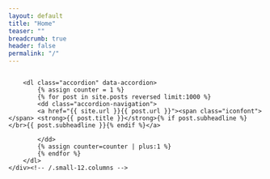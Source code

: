 ```yaml
---
layout: default
title: "Home"
teaser: ""
breadcrumb: true
header: false
permalink: "/"
---
```

<div id="blog-index" class="row">
	<div class="small-12 columns t30">
		
		<dl class="accordion" data-accordion>
			{% assign counter = 1 %}
			{% for post in site.posts reversed limit:1000 %}
			<dd class="accordion-navigation">
            <a href="{{ site.url }}{{ post.url }}"><span class="iconfont"></span> <strong>{{ post.title }}</strong>{% if post.subheadline %} </br>{{ post.subheadline }}{% endif %}</a>
              
            </dd>
			{% assign counter=counter | plus:1 %}
			{% endfor %}
		</dl>
	</div><!-- /.small-12.columns -->
</div><!-- /.row -->
